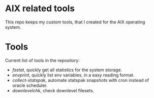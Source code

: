 # AIX related tools
This repo keeps my custom tools, that I created for the AIX operating system.

# Tools
Current list of tools in the repository:
* *fsstat*, quickly get all statistics for the system storage.
* *envprint*, quickly list env variables, in a easy reading format.
* *collect-statspak*, automate statspak snapshots with cron instead of oracle scheduler.
* *downlevelchk*, check downlevel filesets.